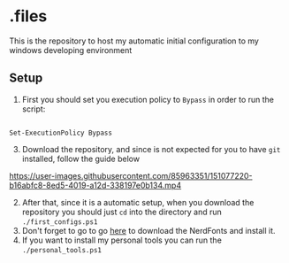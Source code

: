# .files

This is the repository to host my automatic initial configuration to my windows developing environment

## Setup
1. First you should set you execution policy to `Bypass` in order to run the script:
```

Set-ExecutionPolicy Bypass

```

3. Download the repository, and since is not expected for you to have `git` installed, follow the guide below

https://user-images.githubusercontent.com/85963351/151077220-b16abfc8-8ed5-4019-a12d-338197e0b134.mp4

2. After that, since it is a automatic setup, when you download the repository you should just `cd` into the directory and run `./first_configs.ps1`
3. Don't forget to go to go [here](https://github.com/romkatv/dotfiles-public/tree/master/.local/share/fonts/NerdFonts) to download the NerdFonts and install it.
4. If you want to install my personal tools you can run the `./personal_tools.ps1`
